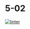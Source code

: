 # 5-02
[![linter](https://github.com/DavidP-H/5-02/workflows/linter/badge.svg)](https://github.com/marketplace/actions/super-linter)
